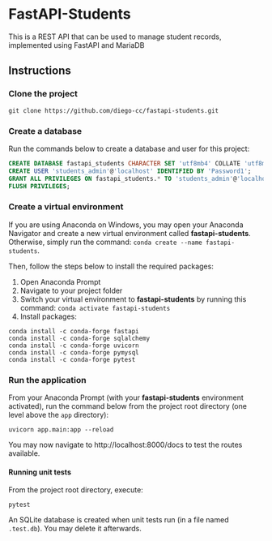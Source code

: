 # FastAPI-Students
This is a REST API that can be used to manage student records, implemented using FastAPI and MariaDB

## Instructions
### Clone the project
```shell script
git clone https://github.com/diego-cc/fastapi-students.git
```
### Create a database
Run the commands below to create a database and user for this project:
```sql
CREATE DATABASE fastapi_students CHARACTER SET 'utf8mb4' COLLATE 'utf8mb4_general_ci';
CREATE USER 'students_admin'@'localhost' IDENTIFIED BY 'Password1';
GRANT ALL PRIVILEGES ON fastapi_students.* TO 'students_admin'@'localhost';
FLUSH PRIVILEGES;
```

### Create a virtual environment
If you are using Anaconda on Windows, you may open your Anaconda Navigator and create a new virtual environment called __fastapi-students__. Otherwise, simply run the command: `conda create --name fastapi-students`.

Then, follow the steps below to install the required packages:
1. Open Anaconda Prompt
2. Navigate to your project folder
3. Switch your virtual environment to __fastapi-students__ by running this command: `conda activate fastapi-students`
4. Install packages:
```shell script
conda install -c conda-forge fastapi
conda install -c conda-forge sqlalchemy
conda install -c conda-forge uvicorn
conda install -c conda-forge pymysql
conda install -c conda-forge pytest
```

### Run the application
From your Anaconda Prompt (with your __fastapi-students__ environment activated), run the command below from the project root directory (one level above the `app` directory):

```shell script
uvicorn app.main:app --reload
```

You may now navigate to http://localhost:8000/docs to test the routes available.

#### Running unit tests
From the project root directory, execute:
```shell script
pytest
```

An SQLite database is created when unit tests run (in a file named `.test.db`). You may delete it afterwards.
